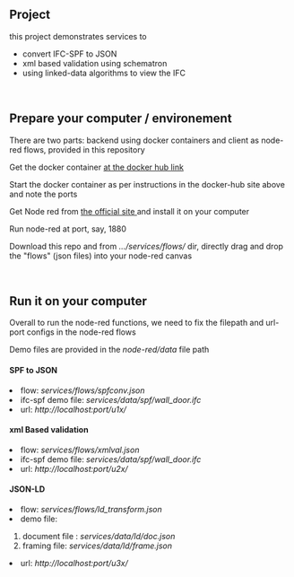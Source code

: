 <h2> Project </h2>
<p>this project demonstrates services to <p>
  <ul>
    <li>convert IFC-SPF to JSON</li>
    <li>xml based validation using schematron</li>
    <li>using linked-data algorithms to view the IFC </li>
</ul>
<br>
<h2> Prepare your computer / environement </h2>
<p> There are two parts: backend using docker containers and client as node-red flows, provided in this repository</p>
<p> Get the docker container <a href="https://hub.docker.com/repository/docker/nirvik00/ifcproj"> at the docker hub link</a> </p>
<p> Start the docker container as per instructions in the docker-hub site above and note the ports </p>
<p> Get Node red from <a href="https://nodered.org/"> the official site </a> and install it on your computer</p>
<p> Run node-red at port, say, 1880 </p>
<p> Download this repo and from <i>.../services/flows/</i> dir, directly drag and drop the "flows" (json files) into your node-red canvas </p>

<br>
<h2> Run it on your computer </h2>
<p> Overall to run the node-red functions, we need to fix the filepath and url-port configs in the node-red flows </p>
<p> Demo files are provided in the <i>node-red/data</i> file path </p>

<h4> SPF to JSON </h4>
<li> flow: <i>services/flows/spfconv.json</i>
<li> ifc-spf demo file: <i>services/data/spf/wall_door.ifc</i></li>
<li> url: <i> http://localhost:port/u1x/ </i>

<h4> xml Based validation </h4>
<li> flow: <i>services/flows/xmlval.json</i>
<li> ifc-spf demo file: <i>services/data/spf/wall_door.ifc</i></li>
<li> url: <i> http://localhost:port/u2x/ </i>

<h4> JSON-LD </h4>
<li> flow: <i>services/flows/ld_transform.json</i>
<li> demo file: </li>
<ol>
  <li> document file : <i> services/data/ld/doc.json</i> </li>    
  <li> framing file: <i>services/data/ld/frame.json</i></li>
</ol>
<li> url: <i> http://localhost:port/u3x/ </i>
